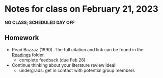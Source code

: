 # Notes for class on February 21, 2023

**NO CLASS; SCHEDULED DAY OFF**

## Homework
- Read Bazzaz (1990). The full citation and link can be found in the 
[Readings](../readings) folder.
	- complete feedback (due Feb 28)
- Continue thinking about your literature review idea!
	- undergrads: get in contact with potential group members